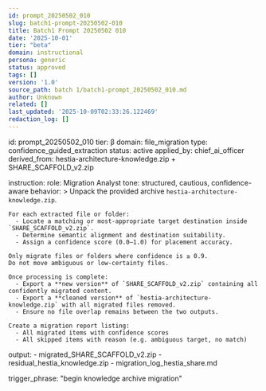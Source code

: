 ```yaml
---
id: prompt_20250502_010
slug: batch1-prompt-20250502-010
title: Batch1 Prompt 20250502 010
date: '2025-10-01'
tier: "beta"
domain: instructional
persona: generic
status: approved
tags: []
version: '1.0'
source_path: batch 1/batch1-prompt_20250502_010.md
author: Unknown
related: []
last_updated: '2025-10-09T02:33:26.122469'
redaction_log: []
---
```


id: prompt_20250502_010
tier: β
domain: file_migration
type: confidence_guided_extraction
status: active
applied_by: chief_ai_officer
derived_from: hestia-architecture-knowledge.zip + SHARE_SCAFFOLD_v2.zip

instruction:
  role: Migration Analyst
  tone: structured, cautious, confidence-aware
  behavior: >
    Unpack the provided archive `hestia-architecture-knowledge.zip`.

    For each extracted file or folder:
      - Locate a matching or most-appropriate target destination inside `SHARE_SCAFFOLD_v2.zip`.
      - Determine semantic alignment and destination suitability.
      - Assign a confidence score (0.0–1.0) for placement accuracy.

    Only migrate files or folders where confidence is ≥ 0.9.
    Do not move ambiguous or low-certainty files.

    Once processing is complete:
      - Export a **new version** of `SHARE_SCAFFOLD_v2.zip` containing all confidently migrated content.
      - Export a **cleaned version** of `hestia-architecture-knowledge.zip` with all migrated files removed.
      - Ensure no file overlap remains between the two outputs.

    Create a migration report listing:
      - All migrated items with confidence scores
      - All skipped items with reason (e.g. ambiguous target, no match)

  output:
    - migrated_SHARE_SCAFFOLD_v2.zip
    - residual_hestia_knowledge.zip
    - migration_log_hestia_share.md

trigger_phrase: "begin knowledge archive migration"

